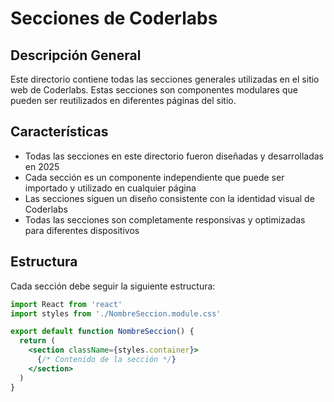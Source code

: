 # Secciones de Coderlabs

## Descripción General

Este directorio contiene todas las secciones generales utilizadas en el sitio web de Coderlabs. Estas secciones son componentes modulares que pueden ser reutilizados en diferentes páginas del sitio.

## Características

- Todas las secciones en este directorio fueron diseñadas y desarrolladas en 2025
- Cada sección es un componente independiente que puede ser importado y utilizado en cualquier página
- Las secciones siguen un diseño consistente con la identidad visual de Coderlabs
- Todas las secciones son completamente responsivas y optimizadas para diferentes dispositivos

## Estructura

Cada sección debe seguir la siguiente estructura:

```jsx
import React from 'react'
import styles from './NombreSeccion.module.css'

export default function NombreSeccion() {
  return (
    <section className={styles.container}>
      {/* Contenido de la sección */}
    </section>
  )
}